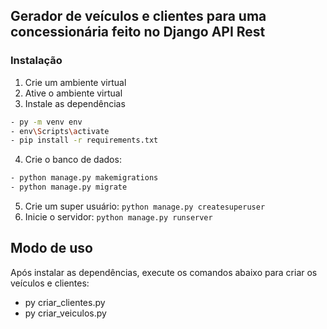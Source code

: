 ## Gerador de veículos e clientes para uma concessionária feito  no Django API Rest

### Instalação

1. Crie um ambiente virtual
2. Ative o ambiente virtual
3. Instale as dependências

```bash
- py -m venv env
- env\Scripts\activate
- pip install -r requirements.txt
```

4. Crie o banco de dados: 

```bash	
- python manage.py makemigrations
- python manage.py migrate
```

5. Crie um super usuário: `python manage.py createsuperuser`
6. Inicie o servidor: `python manage.py runserver`

## Modo de uso

Após instalar as dependências, execute os comandos abaixo para criar os veículos e clientes:

- py criar_clientes.py
- py criar_veiculos.py
